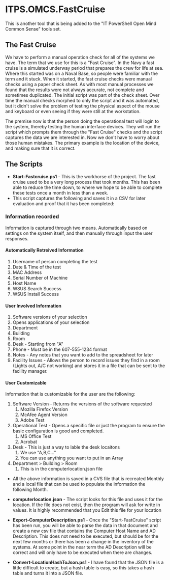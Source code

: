 # ITPS.OMCS.FastCruise 
This is another tool that is being added to the "IT PowerShell Open Mind Common Sense" tools set.


## The Fast Cruise 
We have to perform a manual operation check for all of the systems we have.  The term that we use for this is a "Fast Cruise". In the Navy a fast cruise is a simulated underway period that prepares the crew for life at sea.  Where this started was on a Naval Base, so people were familiar with the term and it stuck.  When it started, the fast cruise checks were manual checks using a paper check sheet.  As with most manual processes we found that the results were not always accurate, not complete and sometimes duplicated.  The initial script was part of the check sheet.  Over time the manual checks morphed to only the script and it was automated, but it didn't solve the problem of testing the physical aspect of the mouse and keyboard or even seeing if they were still at the workstation.  

The premise now is that the person doing the operational test will login to the system, thereby testing the human interface devices.  They will run the script which prompts them through the "Fast Cruise" checks and the script captures the data we are interested in.  Now we don't have to worry about those human mistakes.  The primary example is the location of the device, and making sure that it is correct. 

## The Scripts
-  **Start-Fastcruise.ps1**  - This is the workhorse of the project. The fast cruise used to be a very long process that took months.  This has been able to reduce the time down, to where we hope to be able to complete these tests once a month in less than a week. 
- This script captures the following and saves it in a CSV for later evaluation and proof that it has been completed: 

### Information recorded
Information is captured through two means. Automatically based on settings on the system itself, and then manually through input the user responses.
#### Automatically Retreived Information
  1. Username of person completing the test 
  1. Date & Time of the test 
  1. MAC Address
  1. Serial Number of Machine 
  1. Host Name 
  1. WSUS Search Success 
  1. WSUS Install Success 


#### User Involved Information
  1. Software versions of your selection 
  1. Opens applications of your selection 
  1. Department 
  1. Building             
  1. Room 
  1. Desk - Starting from "A"  
  1. Phone - Must be in the 607-555-1234 format 
  1. Notes - Any notes that you want to add to the spreadsheet for later  
  1. Facility Issues - Allows the person to record issues they find in a room (Lights out, A/C not working) and stores it in a file that can be sent to the facility manager. 

#### User Customizable
Information that is customizable for the user are the following:
1. Software Version - Returns the versions of the software requested
   1. Mozilla Firefox Version
   1. McAfee Agent Version 
   1. Adobe Test               
1. Operational Test - Opens a specific file or just the program to ensure the basic configuration is good and completed.
   1. MS Office Test
   1. Acrobat
1. Desk - This is just a way to lable the desk locaitons
    1. We use "A,B,C..."
    1. You can use anything you want to put in an Array
1. Department > Building > Room
    1. This is in the computerlocation.json file




  -  All the above information is saved in a CVS file that is recreated Monthly and a local file that can be used to populate the information the following Month.
  
-  **computerlocation.json**  - The script looks for this file and uses it for the location.  If the file does not exist, then the program will ask for write in values.  It is highly recommended that you Edit this file for your location

-  **Export-ComputerDescription.ps1**  - Once the "Start-FastCruise" script has been run, you will be able to parse the data in that document and create a new csv file that contains the Computer Host Name and AD Description.  This does not need to be executed, but should be for the next few months or there has been a change in the inventory of the systems.  At some point in the near term the AD Description will be correct and will only have to be executed when there are changes.  

-  **Convert-LocationHashToJson.ps1**  - I have found that the JSON file is a little difficult to create, but a hash table is easy, so this takes a hash table and turns it into a JSON file.





